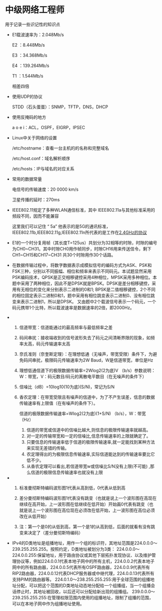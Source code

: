 # 中级网络工程师

用于记录一些识记性的知识点

+ E1载波速率为：2.048Mb/s

  E2			：8.448Mb/s

  E3			：34.368Mb/s

  E4			：139.264Mb/s

  T1			：1.544Mb/s

  相差四倍

+ 使用UDP的协议

  STDD（石头蛋蛋）：SNMP，TFTP，DNS，DHCP

+ 使用反掩码的地方

  a o e i：ACL，OSPF，EIGRP，IPSEC

+ Linux中关于网络的设置

  /etc/hostname：查看一台主机的的名称和完整域名

  /etc/host.conf：域名解析顺序

  /etc/hosts：IP与域名的对应关系

+ 常用的数据常量

  电信号的传输速度：20 0000 km/s

  卫星传播的延时：270ms

+ IEEE802.11规定了多种WLAN通信标准，其中 IEEE802.11a与其他标准采用的频段不同，因而不能兼容

  这里我们可以记住 “ 5a” 他表示的是5G的通讯标准，IEEE802.11b,IEEE802.11g,IEEE802.11n所代表的是工作在[2.4GHz的协议](https://zhidao.baidu.com/question/117449000.html)

+ E1的一个时分复用帧（其长度T=125us）共划分为32相等的时隙，时隙的编号为CH0~CH31。其中时隙CH0用作帧同步，时隙CH16用来传送信令，剩下CH1~CH15和CH17~CH31 共30个时隙用作30个话路。

+ 在数据传输过程中，将数字数据表示成模拟信号的编码方式为ASK、PSK和FSK三种，分别以不同振幅、相位和频率来表示不同码元。本试题显然采用PSK编码技术，QPSK是正交相移键控采用4种相位，MPSK采用多种相位。本题中采用了两种相位，因此不是DPSK就是BPSK。DPSK是差分相移键控，采用有无相位的变化来分别表示二进制的0和1; BPSK是二值相移键控，2个不同的相位固定表示二进制0和1，题中采用有相位跳变表示二进制0、没有相位跳变来表示二进制1，所以是DPSK。
  又由题中2个载波信号表示一个码元，一个码元携带1个比特，所以载波速率是数据速率的2倍，即2000Hz。

+ 1. 信道带宽：信道能通过的最高频率与最低频率之差

  2. 码间串扰：接收端收到的信号波形失去了码元之间清晰界限的现象，如频率太高，码元传输速率太高

  3. 奈氏准则（奈奎斯定理）：在理想低通（无噪声，带宽受限）条件下，为避免码间串扰，极限码元传输速率为2W Baud，W是信道带宽，单位是Hz

  4. 理想低通信道下的极限数据传输率=2Wlog2(2为底)V （b/s）参数说明：W：带宽，V：码元数目/码元的离散电平数目（在无噪声的条件下）

  5. 信噪比（dB）=10log10(10为底)(S/N)，常记为S/N

  6. 香农定理：在带宽受限且有噪声的信道中，为了不产生误差，信息的数据传输速率有上限值（在有噪声的条件下）。

     信道的极限数据传输速率=Wlog2(2为底)(1+S/N) （b/s），W：带宽（Hz）

     1. 信道的带宽或信道中的信噪比越大,则信息的极限传输速率就越高。
     2. 对一定的传输带宽和一定的信噪比,信息传输速率的上限就确定了。
     3. 只要信息的传输速率低于信道的极限传输速率,就一定能找到某种方法来实现无差错的传输。
     4. 农定理得出的为极限信息传输速率,实际信道能达到的传输速率要比它低不少。
     5. 从香农定理可以看出,若信道带宽w或信噪比S/N没有上限(不可能) ,那么信道的极限信息传输速率也就没有上限

+ 1. 标准曼彻斯特编码波形图1代表从高到低，0代表从低到高

  2. 差分曼彻斯特编码波形图1代表没有跳变（也就是说上一个波形图在高现在继续在高开始，上一波形图在低继续在低开始）开始画0代表有跳变（也就是说上一个波形图在高位现在必须改在低开始，上一波形图在高位必须改在从低开始）

  3. 注：第一个是0的从低到高，第一个是1的从高到低，后面的就看有没有跳变来决定了（差分曼彻斯特编码）

+ IPv4的D类地址是组播地址，用作一个组的标识符，其地址范围是224.0.0.0〜239.255.255.255。按照约定，D类地址被划分为3类：
  224.0.0.0〜224.0.0.255:保留地址，用于路由协议或其他下层拓扑发现协议、以及维护管理协议等，例如224.0.0.1代表本地子网中的所有主机，224.0.0.2代表本地子网中的所有路由器，224.0.0.5代表所有OSPF路由器，224.0.0.9代表所有RIP2路由器，224.0.0.12代表DHCP服务器或中继代理，224.0.0.13代表所有支持PIM的路由器等。
  224.0.1.0〜238.255.255.255:用于全球范围的组播地址分配，可以把这个范围的D类地址动态地分配给一个组播组，当一个组播会话停止时，其地址被回收，以后还可以分配给新出现的组播组。
  239.0.0.0〜239.255.255.255:在管理权限范围内使用的组播地址，限制了组播的范围，可以在本地子网中作为组播地址使用。